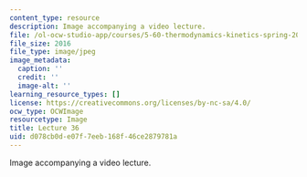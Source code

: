 ```yaml
---
content_type: resource
description: Image accompanying a video lecture.
file: /ol-ocw-studio-app/courses/5-60-thermodynamics-kinetics-spring-2008/d078cb0de07f7eeb168f46ce2879781a_lec36_th.jpg
file_size: 2016
file_type: image/jpeg
image_metadata:
  caption: ''
  credit: ''
  image-alt: ''
learning_resource_types: []
license: https://creativecommons.org/licenses/by-nc-sa/4.0/
ocw_type: OCWImage
resourcetype: Image
title: Lecture 36
uid: d078cb0d-e07f-7eeb-168f-46ce2879781a
---
```

Image accompanying a video lecture.